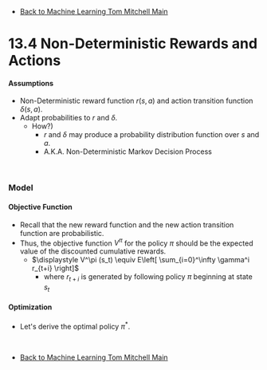 * [Back to Machine Learning Tom Mitchell Main](../../main.md)

# 13.4 Non-Deterministic Rewards and Actions

#### Assumptions
- Non-Deterministic reward function $r(s,a)$ and action transition function $\delta(s,a)$.
- Adapt probabilities to $r$ and $\delta$.
  - How?)
    - $r$ and $\delta$ may produce a probability distribution function over $s$ and $a$.
    - A.K.A. Non-Deterministic Markov Decision Process

<br>

### Model
#### Objective Function
- Recall that the new reward function and the new action transition function are probabilistic.
- Thus, the objective function $V^\pi$ for the policy $\pi$ should be the expected value of the discounted cumulative rewards.
  - $`\displaystyle V^\pi (s_t) \equiv E\left[ \sum_{i=0}^\infty \gamma^i r_{t+i} \right]`$
    - where $r_{t+i}$ is generated by following policy $\pi$ beginning at state $s_t$

#### Optimization
- Let's derive the optimal policy $\pi^\ast$.




<br>

* [Back to Machine Learning Tom Mitchell Main](../../main.md)